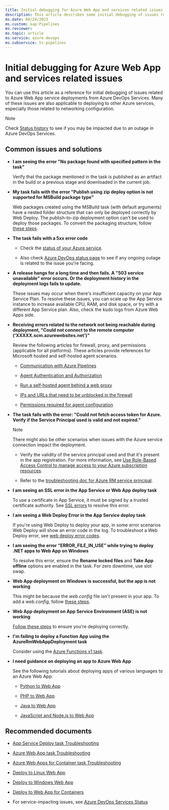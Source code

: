 ```yaml
---
title: Initial debugging for Azure Web App and services related issues
description: This article describes some initial debugging of issues related to Azure Web App service deployments from Azure DevOps Services.
ms.date: 04/24/2023
ms.custom: sap:Pipelines
ms.reviewer: 
ms.topic: article
ms.service: azure-devops
ms.subservice: ts-pipelines
---
```

# Initial debugging for Azure Web App and services related issues

You can use this article as a reference for initial debugging of issues related to Azure Web App service deployments from Azure DevOps Services. Many of these issues are also applicable to deploying to other Azure services, especially those related to networking configuration.

> [!NOTE]
> Check [Status history](https://status.dev.azure.com/_history) to see if you may be impacted due to an outage in Azure DevOps Services.

## Common issues and solutions

- **I am seeing the error "No package found with specified pattern in the task"**

  Verify that the package mentioned in the task is published as an artifact in the build or a previous stage and downloaded in the current job.  

- **My task fails with the error "Publish using zip deploy option is not supported for MSBuild package type"**

  Web packages created using the MSBuild task (with default arguments) have a nested folder structure that can only be deployed correctly by Web Deploy. The publish-to-zip deployment option can't be used to deploy those packages. To convert the packaging structure, follow [these steps](/azure/devops/pipelines/tasks/deploy/azure-rm-web-app-deployment#error-publish-using-zip-deploy-option-is-not-supported-for-msbuild-package-type).  

- **The task fails with a 5xx error code**

  - Check the [status of your Azure service](https://status.azure.com/status).

  - Also check [Azure DevOps status page](https://status.dev.azure.com/_history) to see if any ongoing outage is related to the issue you're facing.

- **A release hangs for a long time and then fails. A "503 service unavailable" error occurs. Or the deployment history in the deployment logs fails to update.**  

  These issues may occur when there's insufficient capacity on your App Service Plan. To resolve these issues, you can scale up the App Service instance to increase available CPU, RAM, and disk space, or try with a different App Service plan. Also, check the kudo logs from Azure Web Apps side.

- **Receiving errors related to the network not being reachable during deployment, "Could not connect to the remote computer ('XXXXX.scm.azurewebsites.net')"**  

  Review the following articles for firewall, proxy, and permissions (applicable for all platforms). These articles provide references for Microsoft hosted and self-hosted agent scenarios.

  - [Communication with Azure Pipelines](/azure/devops/pipelines/agents/agents#communication-with-azure-pipelines)

  - [Agent Authentication and Authorization](https://github.com/Microsoft/azure-pipelines-agent/blob/master/docs/design/auth.md)

  - [Run a self-hosted agent behind a web proxy](/azure/devops/pipelines/agents/proxy)

  - [IPs and URLs that need to be unblocked in the firewall](/azure/devops/pipelines/agents/v2-windows#im-running-a-firewall-and-my-code-is-in-azure-repos-what-urls-does-the-agent-need-to-communicate-with)

  - [Permissions required for agent configuration](/azure/devops/pipelines/agents/v2-windows#permissions)  

- **The task fails with the error: "Could not fetch access token for Azure. Verify if the Service Principal used is valid and not expired."**

  > [!NOTE]
  > There might also be other scenarios when issues with the Azure service connection impact the deployment.

  - Verify the validity of the service principal used and that it's present in the app registration. For more information, see [Use Role-Based Access Control to manage access to your Azure subscription resources](/azure/role-based-access-control/role-assignments-portal).

  - Refer to the [troubleshooting doc for Azure RM service principal](/azure/devops/pipelines/release/azure-rm-endpoint).  

- **I am seeing an SSL error in the App Service or Web App deploy task**  

  To use a certificate in App Service, it must be signed by a trusted certificate authority. See [SSL errors](/azure/devops/pipelines/tasks/deploy/azure-rm-web-app-deployment#ssl-error) to resolve this error.  

- **I am seeing a Web Deploy Error in the App Service deploy task**  

  If you're using Web Deploy to deploy your app, in some error scenarios Web Deploy will show an error code in the log. To troubleshoot a Web Deploy error, see [web deploy error codes](/iis/publish/troubleshooting-web-deploy/web-deploy-error-codes).  

- **I am seeing the error “ERROR_FILE_IN_USE” while trying to deploy .NET apps to Web App on Windows**

  To resolve this error, ensure the **Rename locked files** and **Take App offline** options are enabled in the task. For zero downtime, use slot swap.  

- **Web App deployment on Windows is successful, but the app is not working**  

  This might be because the *web.config* file isn't present in your app. To add a *web.config*, follow [these steps](/azure/devops/pipelines/tasks/deploy/azure-rm-web-app#web-app-deployment-on-windows-is-successful-but-the-app-is-not-working).  

- **Web App deployment on App Service Environment (ASE) is not working**  

  [Follow these steps](/azure/devops/pipelines/tasks/deploy/azure-rm-web-app#web-app-deployment-on-app-service-environment-ase-is-not-working) to ensure you're deploying correctly.  

- **I'm failing to deploy a Function App using the AzureRmWebAppDeployment task**

  Consider using the [Azure Functions v1 task](/azure/devops/pipelines/tasks/reference/azure-function-app-v1).

- **I need guidance on deploying an app to Azure Web App**  

  See the following tutorials about deploying apps of various languages to an Azure Web App:  

  - [Python to Web App](/azure/devops/pipelines/ecosystems/python-webapp)  

  - [PHP to Web App](/azure/devops/pipelines/ecosystems/php-webapp)  

  - [Java to Web App](/azure/devops/pipelines/ecosystems/java-webapp)  

  - [JavaScript and Node.js to Web App](/azure/devops/pipelines/ecosystems/javascript)  

## Recommended documents

- [App Service Deploy task Troubleshooting](/azure/devops/pipelines/tasks/deploy/azure-rm-web-app-deployment#troubleshooting)  

- [Azure Web App task Troubleshooting](/azure/devops/pipelines/tasks/deploy/azure-rm-web-app#troubleshooting)  

- [Azure Web Apps for Container task Troubleshooting](/azure/devops/pipelines/tasks/deploy/azure-rm-web-app-containers#troubleshooting)  

- [Deploy to Linux Web App](/azure/devops/pipelines/targets/webapp-linux)  

- [Deploy to Windows Web App](/azure/devops/pipelines/targets/webapp)  

- [Deploy to Web App for Containers](/azure/devops/pipelines/targets/webapp-on-container-linux)  

- For service-impacting issues, see [Azure DevOps Services Status](https://status.dev.azure.com/)  
